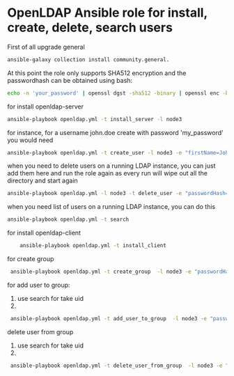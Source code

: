OpenLDAP Ansible role for install, create, delete, search users
===============================================================

First of all upgrade general
```bash
ansible-galaxy collection install community.general.
```

At this point the role only supports SHA512 encryption and the passwordhash can be obtained using bash:
```bash
echo -n 'your_password' | openssl dgst -sha512 -binary | openssl enc -base64
```
for install openldap-server
```bash
ansible-playbook openldap.yml -t install_server -l node3
```

for instance, for a username john.doe create with password 'my_password' you would need
```bash
ansible-playbook openldap.yml -t create_user -l node3 -e "firstName=John" -e "lastName=Doe" -e "passwordHash={SHA512}3ajDRohg3LJOIoq47kQgjUPrL1/So6U4uvvTnbT/EUyYKaZL0aRxDgwCH4pBNLai+LF+zMh//nnYRZ4t8pT7AQ=="
```

when you need to delete users on a running LDAP instance, you can just add them here and run the role again as
every run will wipe out all the directory and start again
```bash
ansible-playbook openldap.yml -l node3 -t delete_user -e "passwordHash={SHA512}3ajDRohg3LJOIoq47kQgjUPrL1/So6U4uvvTnbT/EUyYKaZL0aRxDgwCH4pBNLai+LF+zMh//nnYRZ4t8pT7AQ==" 
```
when you need list of users on a running LDAP instance, you can do this

```bash
ansible-playbook openldap.yml -t search
```

for install openldap-client
```bash
    ansible-playbook openldap.yml -t install_client
```

for create group 

```bash
 ansible-playbook openldap.yml -t create_group  -l node3 -e "passwordHash={SHA512}3ajDRohg3LJOIoq47kQgjUPrL1/So6U4uvvTnbT/EUyYKaZL0aRxDgwCH4pBNLai+LF+zMh//nnYRZ4t8pT7AQ=="
```

for add user to group:
1) use search for take uid
2)

```bash
 ansible-playbook openldap.yml -t add_user_to_group  -l node3 -e "passwordHash={SHA512}3ajDRohg3LJOIoq47kQgjUPrL1/So6U4uvvTnbT/EUyYKaZL0aRxDgwCH4pBNLai+LF+zMh//nnYRZ4t8pT7AQ=="
```
delete user from group
1) use search for take uid
2)
```bash
 ansible-playbook openldap.yml -t delete_user_from_group  -l node3 -e "passwordHash={SHA512}3ajDRohg3LJOIoq47kQgjUPrL1/So6U4uvvTnbT/EUyYKaZL0aRxDgwCH4pBNLai+LF+zMh//nnYRZ4t8pT7AQ=="
```